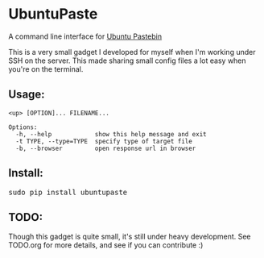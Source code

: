 UbuntuPaste
===========

A command line interface for [Ubuntu Pastebin](http://paste.ubuntu.com)

This is a very small gadget I developed for myself when I'm
working under SSH on the server. This made sharing small config
files a lot easy when you're on the terminal.

## Usage:

```
<up> [OPTION]... FILENAME...

Options:
  -h, --help            show this help message and exit
  -t TYPE, --type=TYPE  specify type of target file
  -b, --browser         open response url in browser
```

## Install:

<pre>sudo pip install ubuntupaste</pre>

## TODO:

Though this gadget is quite small, it's still under heavy development.
See TODO.org for more details, and see if you can contribute :)
